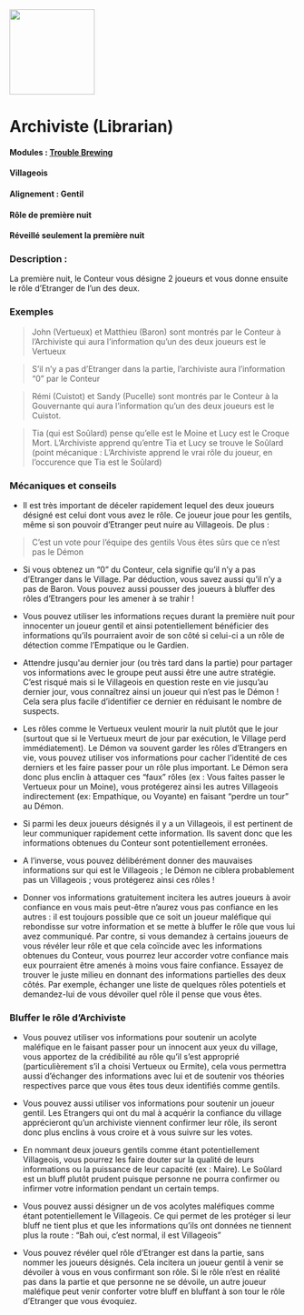 <img src="https://github.com/brain-academy/wiki/blob/master/public/img/blood-on-the-clocktower/roles/librarian.png?raw=true" height="150"> 

# Archiviste (Librarian)

#### Modules : [Trouble Brewing](https://brain-academy.github.io/wiki/blood-on-the-clocktower/modules/trouble-brewing)
#### Villageois
#### Alignement : Gentil 
#### Rôle de première nuit
#### Réveillé seulement la première nuit

### Description :
La première nuit, le Conteur vous désigne 2 joueurs et  vous donne ensuite le rôle d’Etranger de l’un des deux.
 
### Exemples  
> John (Vertueux) et Matthieu (Baron) sont montrés par le Conteur à l’Archiviste qui aura l’information qu’un des deux joueurs est le Vertueux

> S’il n’y a pas d’Etranger dans la partie,  l’archiviste aura l’information “0” par le Conteur

> Rémi (Cuistot) et Sandy (Pucelle) sont montrés par le Conteur à la Gouvernante qui aura l’information qu’un des deux joueurs est le Cuistot. 

> Tia (qui est Soûlard) pense qu’elle est le Moine et Lucy est le Croque Mort. L’Archiviste apprend qu’entre Tia et Lucy se trouve le Soûlard (point mécanique : L’Archiviste apprend le vrai rôle du joueur, en l’occurence que Tia est le Soûlard)


### Mécaniques et conseils
- Il est très important de déceler rapidement lequel des deux joueurs désigné est celui dont vous avez le rôle. Ce joueur joue pour les gentils, même si son pouvoir d’Etranger peut nuire au Villageois. De plus :
> C’est un vote pour l’équipe des gentils
> Vous êtes sûrs que ce n’est pas le Démon

- Si vous obtenez un “0” du Conteur, cela signifie qu’il n’y a pas d’Etranger dans le Village. Par déduction, vous savez aussi qu’il n’y a pas de Baron. Vous pouvez aussi pousser des joueurs à bluffer des rôles d’Etrangers pour les amener à se trahir !

- Vous pouvez utiliser les informations reçues durant la première nuit pour innocenter un joueur gentil et ainsi potentiellement bénéficier des informations qu’ils pourraient avoir de son côté si celui-ci a un rôle de détection comme l’Empatique ou le Gardien.

- Attendre jusqu'au dernier jour (ou très tard dans la partie) pour partager vos informations avec le groupe peut aussi être une autre stratégie. C’est risqué mais si le Villageois en question reste en vie jusqu’au dernier jour, vous connaîtrez ainsi un joueur qui n’est pas le Démon ! Cela sera plus facile d’identifier ce dernier en réduisant le nombre de suspects.

- Les rôles comme le Vertueux veulent mourir la nuit plutôt que le jour (surtout que si le Vertueux meurt de jour par exécution, le Village perd immédiatement). Le Démon va souvent garder les rôles d’Etrangers en vie, vous pouvez utiliser vos informations pour cacher l’identité de ces derniers et les faire passer pour un rôle plus important. Le Démon sera donc plus enclin à attaquer ces “faux” rôles (ex : Vous faites passer le Vertueux pour un Moine), vous protégerez ainsi les autres Villageois indirectement (ex: Empathique, ou Voyante) en faisant “perdre un tour” au Démon.

- Si parmi les deux joueurs désignés il y a un Villageois, il est pertinent de leur communiquer rapidement cette information. Ils savent donc que les informations obtenues du Conteur sont potentiellement erronées.

- A l’inverse, vous pouvez délibérément donner des mauvaises informations sur qui est le Villageois ; le Démon ne ciblera probablement pas un Villageois ; vous protégerez ainsi ces rôles !

- Donner vos informations gratuitement incitera les autres joueurs à avoir confiance en vous mais peut-être n’aurez vous pas confiance en les autres : il est toujours possible que ce soit un joueur maléfique qui rebondisse sur votre information et se mette à bluffer le rôle que vous lui avez communiqué. Par contre, si vous demandez à certains joueurs de vous révéler leur rôle et que cela coïncide avec les informations obtenues du Conteur, vous pourrez leur accorder votre confiance mais eux pourraient être amenés à moins vous faire confiance. Essayez de trouver le juste milieu en donnant des informations partielles des deux côtés. Par exemple, échanger une liste de quelques rôles potentiels et demandez-lui de vous dévoiler quel rôle il pense que vous êtes.
 
### Bluffer le rôle d’Archiviste

- Vous pouvez utiliser vos informations pour soutenir un acolyte maléfique en le faisant passer pour un innocent aux yeux du village, vous apportez de la crédibilité au rôle qu’il s’est approprié (particulièrement s’il a choisi Vertueux ou Ermite), cela  vous permettra aussi d’échanger des informations avec lui et de soutenir vos théories respectives parce que vous êtes tous deux identifiés comme gentils.

- Vous pouvez aussi utiliser vos informations pour soutenir un joueur gentil. Les Etrangers qui ont du mal à acquérir la confiance du village apprécieront qu’un archiviste viennent confirmer leur rôle, ils seront donc plus enclins à vous croire et à vous suivre sur les votes.

- En nommant deux joueurs gentils comme étant potentiellement Villageois, vous pourrez les faire douter sur la qualité de leurs informations ou la puissance de leur capacité (ex : Maire). Le Soûlard est un bluff plutôt prudent puisque personne ne pourra confirmer ou infirmer votre information pendant un certain temps.

- Vous pouvez aussi désigner un de vos acolytes maléfiques comme étant potentiellement le Villageois. Ce qui permet de les protéger si leur bluff ne tient plus et que les informations qu’ils ont données ne tiennent plus la route : “Bah oui, c’est normal, il est Villageois”

- Vous pouvez révéler quel rôle d’Etranger est dans la partie, sans nommer les joueurs désignés. Cela incitera un joueur gentil à venir se dévoiler à vous en vous confirmant son rôle. Si le rôle n’est en réalité pas dans la partie et que personne ne se dévoile, un autre joueur maléfique peut venir conforter votre bluff en bluffant à son tour le rôle d’Etranger que vous évoquiez.
